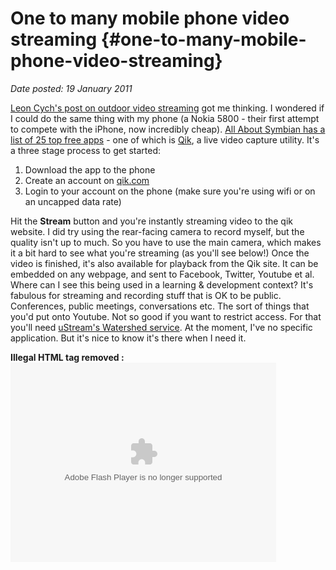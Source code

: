 # One to many mobile phone video streaming {#one-to-many-mobile-phone-video-streaming}

_Date posted: 19 January 2011_

[Leon Cych's post on outdoor video streaming](http://www.l4l.co.uk/?p=1082) got me thinking. I wondered if I could do the same thing with my phone (a Nokia 5800 - their first attempt to compete with the iPhone, now incredibly cheap). [All About Symbian has a list of 25 top free apps](http://www.allaboutsymbian.com/features/item/Top_10_Freeware_for_the_Nokia_5800_XpressMusic_and_S60_5th_Edition.php) - one of which is [Qik](http://qik.com/), a live video capture utility. It's a three stage process to get started:

1.  Download the app to the phone
2.  Create an account on [qik.com](http://qik.com/)
3.  Login to your account on the phone (make sure you're using wifi or on an uncapped data rate)

Hit the **Stream** button and you're instantly streaming video to the qik website. I did try using the rear-facing camera to record myself, but the quality isn't up to much. So you have to use the main camera, which makes it a bit hard to see what you're streaming (as you'll see below!) Once the video is finished, it's also available for playback from the Qik site. It can be embedded on any webpage, and sent to Facebook, Twitter, Youtube et al. Where can I see this being used in a learning & development context? It's fabulous for streaming and recording stuff that is OK to be public. Conferences, public meetings, conversations etc. The sort of things that you'd put onto Youtube. Not so good if you want to restrict access. For that you'll need [uStream's Watershed service](https://watershed.ustream.tv/). At the moment, I've no specific application. But it's nice to know it's there when I need it.

**Illegal HTML tag removed :** <param name="allowScriptAccess" value="sameDomain"><param name="allowFullScreen" value="true"><param name="movie" value="http://qik.com/swfs/qikPlayer5.swf"><param name="quality" value="high"><param name="bgcolor" value="#333333"><param name="FlashVars" value="streamID=c83b2386aaaf4f4c9cb1ca5e767b6af6&amp;autoplay=false"><embed src="http://qik.com/swfs/qikPlayer5.swf" quality="high" bgcolor="#333333" width="425" height="319" name="qikPlayer" align="middle" allowscriptaccess="sameDomain" allowfullscreen="true" type="application/x-shockwave-flash" pluginspage="http://www.macromedia.com/go/getflashplayer" flashvars="streamID=c83b2386aaaf4f4c9cb1ca5e767b6af6&amp;autoplay=false">